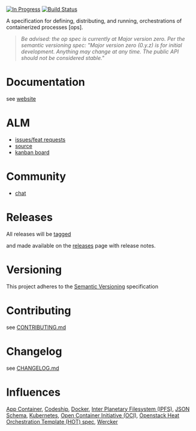 [![In Progress](https://img.shields.io/waffle/label/opspec-io/spec/in%20progress.svg)](https://waffle.io/opspec-io/spec)
[![Build Status](https://travis-ci.org/opspec-io/spec.svg?branch=master)](https://travis-ci.org/opspec-io/spec)

A specification for defining, distributing, and running, orchestrations
of containerized processes \[ops].

> *Be advised: the op spec is currently at Major version zero. Per the
> semantic versioning spec: "Major version zero (0.y.z) is for initial
> development. Anything may change at any time. The public API should
> not be considered stable."*

# Documentation

see [website](https://opspec.io/spec)

# ALM

- [issues/feat requests](https://github.com/opspec-io/spec/issues)
- [source](https://github.com/opspec-io/spec)
- [kanban board](https://waffle.io/opspec-io/spec)

# Community

- [chat](https://gitter.im/opspec-io/spec)

# Releases

All releases will be [tagged](https://github.com/opspec-io/spec/tags)

and made available on the
[releases](https://github.com/opspec-io/spec/releases) page with release
notes.

# Versioning

This project adheres to the [Semantic Versioning](http://semver.org/)
specification

# Contributing

see [CONTRIBUTING.md](./CONTRIBUTING.md)

# Changelog

see [CHANGELOG.md](./CHANGELOG.md)

# Influences

[App Container](https://github.com/appc),
[Codeship](https://codeship.com/), [Docker](https://github.com/docker),
[Inter Planetary Filesystem (IPFS)](https://github.com/ipfs),
[JSON Schema](https://github.com/json-schema),
[Kubernetes](https://github.com/kubernetes),
[Open Container Initiative (OCI)](https://github.com/opencontainers),
[Openstack Heat Orchestration Template (HOT) spec](http://docs.openstack.org/developer/heat/template_guide/hot_spec.html#hot-spec),
[Wercker](https://github.com/wercker)
